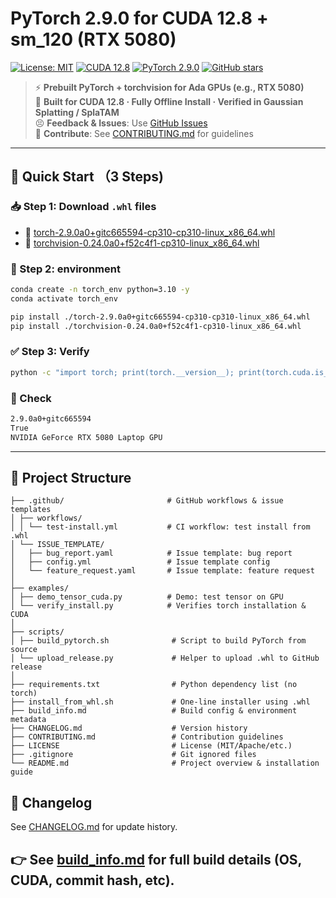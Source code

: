 # PyTorch 2.9.0 for CUDA 12.8 + sm_120 (RTX 5080)

[![License: MIT](https://img.shields.io/badge/License-MIT-blue.svg)](LICENSE)
[![CUDA 12.8](https://img.shields.io/badge/CUDA-12.8-success.svg)](https://developer.nvidia.com/cuda-downloads)
[![PyTorch 2.9.0](https://img.shields.io/badge/PyTorch-2.9.0-orange)](https://pytorch.org/)
[![GitHub stars](https://img.shields.io/github/stars/Yyyzk123/pytorch-cuda128-sm120?style=social)](https://github.com/Yyyzk123/pytorch-cuda128-sm120)

> ⚡ **Prebuilt PyTorch + torchvision for Ada GPUs (e.g., RTX 5080)**  
> 🔧 **Built for CUDA 12.8 · Fully Offline Install · Verified in Gaussian Splatting / SplaTAM**  
> 😣 **Feedback & Issues**: Use [GitHub Issues](https://github.com/Yyyzk123/pytorch-cuda128-sm120/issues)  
> 🙌 **Contribute**: See [CONTRIBUTING.md](./CONTRIBUTING.md) for guidelines

---

## 🚀 Quick Start （3 Steps)

### 📥 Step 1: Download `.whl` files
- 🔗 [torch-2.9.0a0+gitc665594-cp310-cp310-linux_x86_64.whl](https://github.com/Yyyzk123/pytorch-cuda128-sm120/releases/download/v2.9.0-sm120/torch-2.9.0a0+gitc665594-cp310-cp310-linux_x86_64.whl)
- 🔗 [torchvision-0.24.0a0+f52c4f1-cp310-linux_x86_64.whl](https://github.com/Yyyzk123/pytorch-cuda128-sm120/releases/download/v2.9.0-sm120/torchvision-0.24.0a0+f52c4f1-cp310-linux_x86_64.whl)

### 💽 Step 2:  environment

```bash
conda create -n torch_env python=3.10 -y
conda activate torch_env

pip install ./torch-2.9.0a0+gitc665594-cp310-cp310-linux_x86_64.whl
pip install ./torchvision-0.24.0a0+f52c4f1-cp310-linux_x86_64.whl
```

### ✅ Step 3: Verify 
```bash
python -c "import torch; print(torch.__version__); print(torch.cuda.is_available()); print(torch.cuda.get_device_name(0))"
```

### 📌 Check
```bash
2.9.0a0+gitc665594
True
NVIDIA GeForce RTX 5080 Laptop GPU
```

---

## 📂 Project Structure
```
├── .github/                       # GitHub workflows & issue templates
│ ├── workflows/
│ │ └── test-install.yml           # CI workflow: test install from .whl
│ └── ISSUE_TEMPLATE/
│   ├── bug_report.yaml            # Issue template: bug report
│   ├── config.yml                 # Issue template config
│   └── feature_request.yaml       # Issue template: feature request
│
├── examples/
│ ├── demo_tensor_cuda.py          # Demo: test tensor on GPU
│ └── verify_install.py            # Verifies torch installation & CUDA
│
├── scripts/
│ ├── build_pytorch.sh              # Script to build PyTorch from source
│ └── upload_release.py             # Helper to upload .whl to GitHub release
│
├── requirements.txt                # Python dependency list (no torch)
├── install_from_whl.sh             # One-line installer using .whl
├── build_info.md                   # Build config & environment metadata
├── CHANGELOG.md                    # Version history
├── CONTRIBUTING.md                 # Contribution guidelines
├── LICENSE                         # License (MIT/Apache/etc.)
├── .gitignore                      # Git ignored files
└── README.md                       # Project overview & installation guide
```


## 📓 Changelog
See [CHANGELOG.md](./CHANGELOG.md) for update history. 

## 👉 See [build_info.md](./build_info.md) for full build details (OS, CUDA, commit hash, etc).

